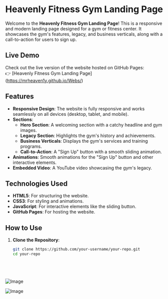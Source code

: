# Heavenly Fitness Gym Landing Page

Welcome to the **Heavenly Fitness Gym Landing Page**! This is a responsive and modern landing page designed for a gym or fitness center. It showcases the gym's features, legacy, and business verticals, along with a call-to-action for users to sign up.

## Live Demo

Check out the live version of the website hosted on GitHub Pages:  
👉 [Heavenly Fitness Gym Landing Page] (https://mrheaven1y.github.io/Webs/)

## Features

- **Responsive Design**: The website is fully responsive and works seamlessly on all devices (desktop, tablet, and mobile).
- **Sections**:
  - **Hero Section**: A welcoming section with a catchy headline and gym images.
  - **Legacy Section**: Highlights the gym's history and achievements.
  - **Business Verticals**: Displays the gym's services and training programs.
  - **Call-to-Action**: A "Sign Up" button with a smooth sliding animation.
- **Animations**: Smooth animations for the "Sign Up" button and other interactive elements.
- **Embedded Video**: A YouTube video showcasing the gym's legacy.

## Technologies Used

- **HTML5**: For structuring the website.
- **CSS3**: For styling and animations.
- **JavaScript**: For interactive elements like the sliding button.
- **GitHub Pages**: For hosting the website.

## How to Use

1. **Clone the Repository**:
   ```bash
   git clone https://github.com/your-username/your-repo.git
   cd your-repo






![Image](https://github.com/user-attachments/assets/bdcab1b5-8b1c-470a-b622-d6560f869882)

![Image](https://github.com/user-attachments/assets/2c035de4-97f4-4d36-ad13-b7384588fe02)